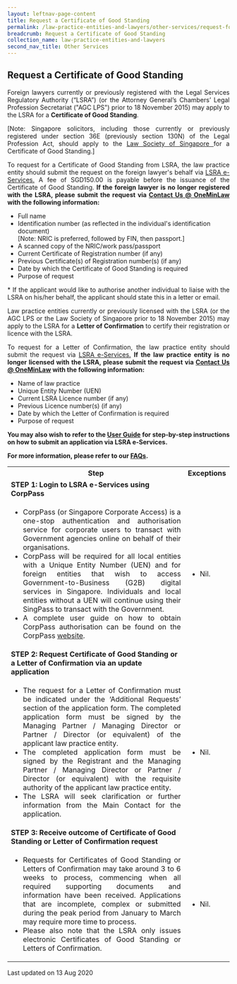 ```yaml
---
layout: leftnav-page-content
title: Request a Certificate of Good Standing
permalink: /law-practice-entities-and-lawyers/other-services/request-for-a-certificate-of-good-standing/
breadcrumb: Request a Certificate of Good Standing
collection_name: law-practice-entities-and-lawyers
second_nav_title: Other Services
---
```


Request a Certificate of Good Standing
---

<p style="text-align: justify">Foreign lawyers currently or previously registered with the Legal Services Regulatory Authority (“LSRA”) (or the Attorney General’s Chambers’ Legal Profession Secretariat ("AGC LPS") prior to 18 November 2015) may apply to the LSRA for a <b>Certificate of Good Standing</b>.</p> 

<p style="text-align: justify">[Note: Singapore solicitors, including those currently or previously registered under section 36E (previously section 130N) of the Legal Profession Act, should apply to the <a href="https://www.lawsociety.org.sg/for-lawyers/certificate-of-standing/" target="_blank">Law Society of Singapore </a>for a Certificate of Good Standing.]</p> 
  
<p style="text-align: justify">To request for a Certificate of Good Standing from LSRA, the law practice entity should submit the request on the foreign lawyer's behalf via <a href="https://www.mlaw.gov.sg/eservices/lsra/lsra-home/" target="_blank">LSRA e-Services.</a> A fee of SGD150.00 is payable before the issuance of the Certificate of Good Standing. <b>If the foreign lawyer is no longer registered with the LSRA, please submit the request via <a href="https://www.mlaw.gov.sg/eservices/enquiry/" target="_blank">Contact Us @ OneMinLaw</a> with the following information:</b></p> 

* Full name
* Identification number (as reflected in the individual's identification document)<br>[Note: NRIC is preferred, followed by FIN, then passport.] 
* A scanned copy of the NRIC/work pass/passport
* Current Certificate of Registration number (if any)
* Previous Certificate(s) of Registration number(s) (if any)
* Date by which the Certificate of Good Standing is required
* Purpose of request
<p style="text-align: justify">* If the applicant would like to authorise another individual to liaise with the LSRA on his/her behalf, the applicant should state this in a letter or email.</p>

<p style="text-align: justify">Law practice entities currently or previously licensed with the LSRA (or the AGC LPS or the Law Society of Singapore prior to 18 November 2015) may apply to the LSRA for a <b>Letter of Confirmation</b> to certify their registration or licence with the LSRA. </p> 

<p style="text-align: justify">To request for a Letter of Confirmation, the law practice entity should submit the request via <a href="https://www.mlaw.gov.sg/eservices/lsra/lsra-home/" target="_blank">LSRA e-Services.</a> <b>If the law practice entity is no longer licensed with the LSRA, please submit the request via <a href="https://www.mlaw.gov.sg/eservices/enquiry/" target="_blank">Contact Us @ OneMinLaw</a> with the following information:</b></p> 

* Name of law practice
* Unique Entity Number (UEN)
* Current LSRA Licence number (if any)
* Previous Licence number(s) (if any)
* Date by which the Letter of Confirmation is required
* Purpose of request

<p style="text-align: justify"><b>You may also wish to refer to the <a href="https://www.mlaw.gov.sg/eservices/lsra/lsra-home/" target="_blank">User Guide</a> for step-by-step instructions on how to submit an application via LSRA e-Services.</b></p>

<p style="text-align: justify"><b>For more information, please refer to our <a href="https://va.ecitizen.gov.sg/cfp/customerpages/mlaw/explorefaq.aspx" target="_blank">FAQs</a>.</b></p>

<table>
  <tr>
    <th>
      Step
    </th>
    <th>
      Exceptions
    </th>
  </tr>
  <tr>
    <td>
      <b>STEP 1: Login to LSRA e-Services using CorpPass</b>
    </td>
    <td></td>
  </tr>
  <tr>
    <td>
      <ul>
        <li style="text-align: justify">CorpPass (or Singapore Corporate Access) is a one-stop authentication and authorisation service for corporate users to transact with Government agencies online on behalf of their organisations.</li>
        <li style="text-align: justify">CorpPass will be required for all local entities with a Unique Entity Number (UEN) and for foreign entities that wish to access Government-to-Business (G2B) digital services in Singapore. Individuals and local entities without a UEN will continue using their SingPass to transact with the Government.</li>
        <li style="text-align: justify">A complete user guide on how to obtain CorpPass authorisation can be found on the CorpPass <a href="https://www.corppass.gov.sg/corppass/common/userguides" target="_blank">website</a>.</li>
      </ul>
    </td>
    <td>
      <ul>
        <li>Nil.</li>
      </ul>
    </td>
  </tr>
  <tr>
    <td>
      <b>STEP 2: Request Certificate of Good Standing or a Letter of Confirmation via an update application </b>
    </td>
    <td></td>
  </tr>
  <tr>
    <td>
      <ul>
        <li style="text-align: justify">The request for a Letter of Confirmation must be indicated under the ‘Additional Requests’ section of the application form. The completed application form must be signed by the Managing Partner / Managing Director or Partner / Director (or equivalent) of the applicant law practice entity.</li>
        <li style="text-align: justify">The completed application form must be signed by the Registrant and the Managing Partner / Managing Director or Partner / Director (or equivalent) with the requisite authority of the applicant law practice entity.</li>
        <li style="text-align: justify">The LSRA will seek clarification or further information from the Main Contact for the application.</li>
      </ul>
    </td>
    <td>
      <ul>
        <li>Nil.</li>
      </ul>
    </td>
  </tr>
  <tr>
    <td>
      <b>STEP 3: Receive outcome of Certificate of Good Standing or Letter of Confirmation request</b>
    </td>
    <td></td>
  </tr>
  <tr>
    <td>
      <ul>
        <li style="text-align: justify">Requests for Certificates of Good Standing or Letters of Confirmation may take around 3 to 6 weeks to process, commencing when all required supporting documents and information have been received. Applications that are incomplete, complex or submitted during the peak period from January to March may require more time to process.</li>
        <li style="text-align: justify">Please also note that the LSRA only issues electronic Certificates of Good Standing or Letters of Confirmation.</li>
      </ul>
    </td>
    <td>
      <ul>
        <li>Nil.</li>
      </ul>
    </td>
  </tr>
</table>


<p class="right-side-updated">Last updated on 13 Aug 2020</p> 
